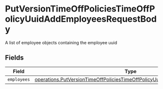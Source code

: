 # PutVersionTimeOffPoliciesTimeOffPolicyUuidAddEmployeesRequestBody

A list of employee objects containing the employee uuid


## Fields

| Field                                                                                                                                                                      | Type                                                                                                                                                                       | Required                                                                                                                                                                   | Description                                                                                                                                                                |
| -------------------------------------------------------------------------------------------------------------------------------------------------------------------------- | -------------------------------------------------------------------------------------------------------------------------------------------------------------------------- | -------------------------------------------------------------------------------------------------------------------------------------------------------------------------- | -------------------------------------------------------------------------------------------------------------------------------------------------------------------------- |
| `employees`                                                                                                                                                                | [operations.PutVersionTimeOffPoliciesTimeOffPolicyUuidAddEmployeesEmployees](../../models/operations/putversiontimeoffpoliciestimeoffpolicyuuidaddemployeesemployees.md)[] | :heavy_minus_sign:                                                                                                                                                         | N/A                                                                                                                                                                        |